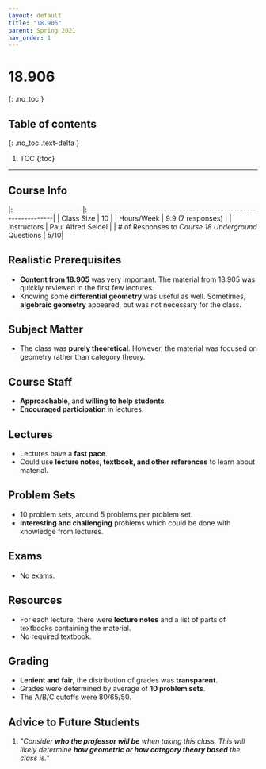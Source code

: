 ```yaml
---
layout: default
title: "18.906"
parent: Spring 2021
nav_order: 1
---
```


# 18.906
{: .no_toc }

## Table of contents
{: .no_toc .text-delta }

1. TOC
   {:toc}

---

## Course Info

|:----------------------|:-------------------------------------------------------------------|
| Class Size | 10 |
| Hours/Week | 9.9 (7 responses) |
| Instructors | Paul Alfred Seidel |
| # of Responses to _Course 18 Underground_ Questions | 5/10|

## Realistic Prerequisites

- **Content from 18.905** was very important. The material from 18.905 was quickly reviewed in the first few lectures.
- Knowing some **differential geometry** was useful as well. Sometimes, **algebraic geometry** appeared, but was not necessary for the class.

## Subject Matter

- The class was **purely theoretical**. However, the material was focused on geometry rather than category theory.

## Course Staff

- **Approachable**, and **willing to help students**.
- **Encouraged participation** in lectures.

## Lectures

- Lectures have a **fast pace**.
- Could use **lecture notes, textbook, and other references** to learn about material.

## Problem Sets

- 10 problem sets, around 5 problems per problem set.
- **Interesting and challenging** problems which could be done with knowledge from lectures.

## Exams

- No exams.

## Resources

- For each lecture, there were **lecture notes** and a list of parts of textbooks containing the material.
- No required textbook.

## Grading

- **Lenient and fair**, the distribution of grades was **transparent**.
- Grades were determined by average of **10 problem sets**.
- The A/B/C cutoffs were 80/65/50.

## Advice to Future Students

1.  _"Consider **who the professor will be** when taking this class. This will likely determine **how geometric or how category theory based** the class is."_

<!--
## Syllabus
Click [**here**](/assets/files/906_Syllabus_Spring2021.pdf) for a PDF of this course's syllabus. -->
